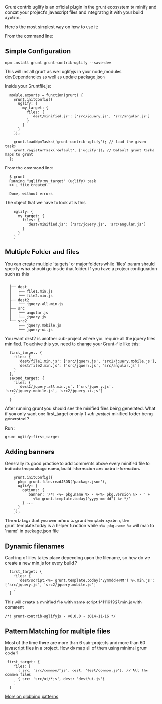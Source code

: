 Grunt contrib uglify is an official plugin in the grunt ecosystem to minify and concat your project's javascript files and integrating it with your build system.

Here's the most simplest way on how to use it:

From the command line:

## Simple Configuration

`npm install grunt grunt-contrib-uglify --save-dev`

This will install grunt as well uglifyjs in your node_modules devDependencies as well as update package.json

Inside your Gruntfile.js:

```
  module.exports = function(grunt) {
    grunt.initConfig({
      uglify: {
        my_target: {
          files: {
            'dest/minified.js': ['src/jquery.js', 'src/angular.js']
          }
        }
      }
    });

    grunt.loadNpmTasks('grunt-contrib-uglify'); // load the given tasks
    grunt.registerTask('default', ['uglify']); // Default grunt tasks maps to grunt
  };
```

From the command line:

```
  $ grunt
  Running "uglify:my_target" (uglify) task
  >> 1 file created.

  Done, without errors
```

The object that we have to look at is this

```
    uglify: {
      my_target: {
        files: {
          'dest/minified.js': ['src/jquery.js', 'src/angular.js']
        }
      }
    }
```

## Multiple Folder and files

You can create multiple 'targets' or major folders while 'files' param should specify what should go inside that folder.
If you have a project configuration such as this

```
  .
  ├── dest
  │   ├── file1.min.js
  │   ├── file2.min.js
  ├── dest2
  │   └── jquery.all.min.js
  ├── src
  │   ├── angular.js
  │   └── jquery.js
  └── src2
      ├── jquery.mobile.js
      └── jquery-ui.js
```
You want dest2 is another sub-project where you require all the jquery files minified.
To achive this you need to change your Grunt-file like this:

```
  first_target: {
    files: {
      'dest/file1.min.js': ['src/jquery.js', 'src2/jquery.mobile.js'],
      'dest/file2.min.js': ['src/jquery.js', 'src/angular.js']
    }
  },
  second_target: {
    files: {
      'dest2/jquery.all.min.js': ['src/jquery.js', 'src2/jquery.mobile.js', 'src2/jquery-ui.js']
    }
  }
```

After running grunt you should see the minified files being generated.
What if you only want one first_target or only *1 sub-project* minified folder being generated ?

Run :

`grunt uglify:first_target`

## Adding banners

Generally its good practise to add comments above every minified file to indicate the package name, build information and extra information.

```
    grunt.initConfig({
      pkg: grunt.file.readJSON('package.json'),
      uglify: {
        options: {
           banner: '/*! <%= pkg.name %> - v<%= pkg.version %> - ' +
            '<%= grunt.template.today("yyyy-mm-dd") %> */'
        } ...
      }
    });
```
The erb tags that you see refers to grunt template system, the grunt.template.today is a helper function while `<%= pkg.name %>` will map to 'name' in package.json file.

## Dynamic filenames

Caching of files takes place depending upon the filename, so how do we create a new min.js for every build ?

```
  first_target: {
    files: {
      'dest/script.<%= grunt.template.today('yymmddHHMM') %>.min.js': ['src/jquery.js', 'src2/jquery.mobile.js']
    }
  }
```

This will create a minified file with name script.1411161327.min.js with comment

`/*! grunt-contrib-uglifyjs - v0.0.0 - 2014-11-16 */`

## Pattern Matching for multiple files

Most of the time there are more than 6 sub-projects and more than 60 javascript files in a project.
How do map all of them using minimal grunt code ?

```
 first_target: {
    files: [
      { src: 'src/common/*js', dest: 'dest/common.js'}, // All the common files
      { src: 'src/ui/*js', dest: 'dest/ui.js'}
    ]
  }
```

[More on globbing patterns](http://gruntjs.com/configuring-tasks#globbing-patterns)
